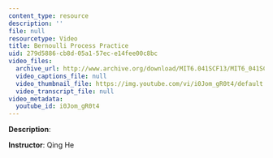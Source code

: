 ```yaml
---
content_type: resource
description: ''
file: null
resourcetype: Video
title: Bernoulli Process Practice
uid: 279d5886-cb8d-05a1-57ec-e14fee00c8bc
video_files:
  archive_url: http://www.archive.org/download/MIT6.041SCF13/MIT6_041SCF13_Bernoulli_Process_Practice_I_300k.mp4
  video_captions_file: null
  video_thumbnail_file: https://img.youtube.com/vi/i0Jom_gR0t4/default.jpg
  video_transcript_file: null
video_metadata:
  youtube_id: i0Jom_gR0t4
---
```


**Description**:

**Instructor**: Qing He